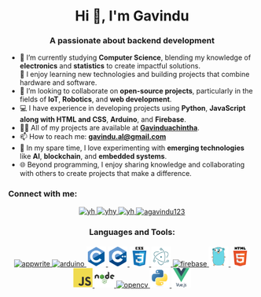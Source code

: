 <h1 align="center">Hi 👋, I'm Gavindu</h1> 
<h3 align="center">A passionate about backend development</h3> 

- 🔭 I’m currently studying **Computer Science**, blending my knowledge of **electronics** and **statistics** to create impactful solutions.  
🌱 I enjoy learning new technologies and building projects that combine hardware and software.
- 👯 I’m looking to collaborate on **open-source projects**, particularly in the fields of **IoT**, **Robotics**, and **web development**.  
- 💻 I have experience in developing projects using **Python**, **JavaScript along with HTML and CSS**, **Arduino**, and **Firebase**.  
- 👨‍💻 All of my projects are available at **[Gavinduachintha](https://github.com/Gavinduachintha)**.  
- 📫 How to reach me: **gavindu.al@gmail.com**  
- 🚀 In my spare time, I love experimenting with **emerging technologies** like **AI**, **blockchain**, and **embedded systems**.  
- 🌐 Beyond programming, I enjoy sharing knowledge and collaborating with others to create projects that make a difference.  

<!--- 📄 Know about my experiences [fff](fff) --> 

<h3 align="left">Connect with me:</h3> 
<p align="center">
  <a href="https://dev.to/gavindu_achintha_63c3ead4" target="blank">
    <img src="https://raw.githubusercontent.com/rahuldkjain/github-profile-readme-generator/master/src/images/icons/Social/devto.svg" alt="yh" height="30" width="40" />
  </a>  
  <a href="https://twitter.com" target="blank">
    <img src="https://raw.githubusercontent.com/rahuldkjain/github-profile-readme-generator/master/src/images/icons/Social/twitter.svg" alt="yhy" height="30" width="40" />
  </a>  
  <a href="www.linkedin.com/in/gavindu-achintha" target="blank">
    <img src="https://raw.githubusercontent.com/rahuldkjain/github-profile-readme-generator/master/src/images/icons/Social/linked-in-alt.svg" alt="yh" height="30" width="40" />
  </a>
  <a href="https://www.hackerrank.com/agavindu123" target="blank">
    <img align="center" src="https://raw.githubusercontent.com/rahuldkjain/github-profile-readme-generator/master/src/images/icons/Social/hackerrank.svg" alt="agavindu123" height="30" width="40" />
  </a>
</p>

<h3 align="center">Languages and Tools:</h3> 
<p align="center" style="margin: 20px 0;">
  <a href="https://appwrite.io" target="_blank" rel="noreferrer">
    <img src="https://www.vectorlogo.zone/logos/appwriteio/appwriteio-icon.svg" alt="appwrite" width="40" height="40" />
  </a>
  <a href="https://www.arduino.cc/" target="_blank" rel="noreferrer">
    <img src="https://cdn.worldvectorlogo.com/logos/arduino-1.svg" alt="arduino" width="40" height="40" />
  </a>
  <a href="https://www.cprogramming.com/" target="_blank" rel="noreferrer">
    <img src="https://raw.githubusercontent.com/devicons/devicon/master/icons/c/c-original.svg" alt="c" width="40" height="40" />
  </a>
  <a href="https://www.w3schools.com/cpp/" target="_blank" rel="noreferrer">
    <img src="https://raw.githubusercontent.com/devicons/devicon/master/icons/cplusplus/cplusplus-original.svg" alt="cplusplus" width="40" height="40" />
  </a>
  <a href="https://www.w3schools.com/css/" target="_blank" rel="noreferrer">
    <img src="https://raw.githubusercontent.com/devicons/devicon/master/icons/css3/css3-original-wordmark.svg" alt="css3" width="40" height="40" />
  </a>
  <a href="https://www.electronjs.org" target="_blank" rel="noreferrer">
    <img src="https://raw.githubusercontent.com/devicons/devicon/master/icons/electron/electron-original.svg" alt="electron" width="40" height="40" />
  </a>
  <a href="https://firebase.google.com/" target="_blank" rel="noreferrer">
    <img src="https://www.vectorlogo.zone/logos/firebase/firebase-icon.svg" alt="firebase" width="40" height="40" />
  </a>
  <a href="https://golang.org" target="_blank" rel="noreferrer">
    <img src="https://raw.githubusercontent.com/devicons/devicon/master/icons/go/go-original.svg" alt="go" width="40" height="40" />
  </a>
  <a href="https://www.w3.org/html/" target="_blank" rel="noreferrer">
    <img src="https://raw.githubusercontent.com/devicons/devicon/master/icons/html5/html5-original-wordmark.svg" alt="html5" width="40" height="40" />
  </a>
  <a href="https://developer.mozilla.org/en-US/docs/Web/JavaScript" target="_blank" rel="noreferrer">
    <img src="https://raw.githubusercontent.com/devicons/devicon/master/icons/javascript/javascript-original.svg" alt="javascript" width="40" height="40" />
  </a>
  <a href="https://nodejs.org" target="_blank" rel="noreferrer">
    <img src="https://raw.githubusercontent.com/devicons/devicon/master/icons/nodejs/nodejs-original-wordmark.svg" alt="nodejs" width="40" height="40" />
  </a>
  <a href="https://opencv.org/" target="_blank" rel="noreferrer">
    <img src="https://www.vectorlogo.zone/logos/opencv/opencv-icon.svg" alt="opencv" width="40" height="40" />
  </a>
  <a href="https://www.python.org" target="_blank" rel="noreferrer">
    <img src="https://raw.githubusercontent.com/devicons/devicon/master/icons/python/python-original.svg" alt="python" width="40" height="40" />
  </a>
  <a href="https://vuejs.org/" target="_blank" rel="noreferrer">
    <img src="https://raw.githubusercontent.com/devicons/devicon/master/icons/vuejs/vuejs-original-wordmark.svg" alt="vuejs" width="40" height="40" />
  </a>
</p>


<!---<p align="center" style="margin: 20px 0;">
  <img src="https://github-readme-stats.vercel.app/api/top-langs?username=yyhy&show_icons=true&locale=en&layout=compact" alt="yyhy" />
</p>-->

